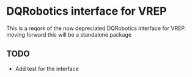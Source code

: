 # DQRobotics interface for VREP
This is a reqork of the now depreciated DQRobotics interface for VREP.
moving forward this will be a standalone package


## TODO
- Add test for the interface